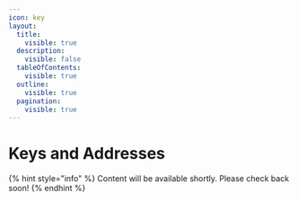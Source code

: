 ```yaml
---
icon: key
layout:
  title:
    visible: true
  description:
    visible: false
  tableOfContents:
    visible: true
  outline:
    visible: true
  pagination:
    visible: true
---
```


# Keys and Addresses

{% hint style="info" %}
Content will be available shortly. Please check back soon!
{% endhint %}
